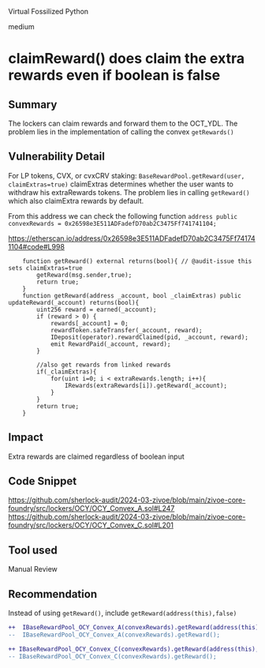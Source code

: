 Virtual Fossilized Python

medium

# claimReward() does claim the extra rewards even if boolean is false

## Summary
The lockers can claim rewards and forward them to the OCT_YDL.  The problem lies in the implementation of calling the convex `getRewards()`
## Vulnerability Detail
For LP tokens, CVX, or cvxCRV staking: `BaseRewardPool.getReward(user, claimExtras=true)` claimExtras determines whether the user wants to withdraw his extraRewards tokens. The problem lies in calling `getReward()` which also claimExtra rewards by default.

From this address we can check the following function `address public convexRewards = 0x26598e3E511ADFadefD70ab2C3475Ff741741104;`

https://etherscan.io/address/0x26598e3E511ADFadefD70ab2C3475Ff741741104#code#L998
```solidity
    function getReward() external returns(bool){ // @audit-issue this sets claimExtras=true
        getReward(msg.sender,true);
        return true;
    }
    function getReward(address _account, bool _claimExtras) public updateReward(_account) returns(bool){
        uint256 reward = earned(_account);
        if (reward > 0) {
            rewards[_account] = 0;
            rewardToken.safeTransfer(_account, reward);
            IDeposit(operator).rewardClaimed(pid, _account, reward);
            emit RewardPaid(_account, reward);
        }

        //also get rewards from linked rewards
        if(_claimExtras){
            for(uint i=0; i < extraRewards.length; i++){
                IRewards(extraRewards[i]).getReward(_account);
            }
        }
        return true;
    }

```
## Impact
Extra rewards are claimed regardless of boolean input
## Code Snippet
https://github.com/sherlock-audit/2024-03-zivoe/blob/main/zivoe-core-foundry/src/lockers/OCY/OCY_Convex_A.sol#L247
https://github.com/sherlock-audit/2024-03-zivoe/blob/main/zivoe-core-foundry/src/lockers/OCY/OCY_Convex_C.sol#L201
## Tool used

Manual Review

## Recommendation
Instead of using `getReward()`, include `getReward(address(this),false)`
```diff
++  IBaseRewardPool_OCY_Convex_A(convexRewards).getReward(address(this),false);
--  IBaseRewardPool_OCY_Convex_A(convexRewards).getReward();
```
```diff
++ IBaseRewardPool_OCY_Convex_C(convexRewards).getReward(address(this),false);
-- IBaseRewardPool_OCY_Convex_C(convexRewards).getReward();
```